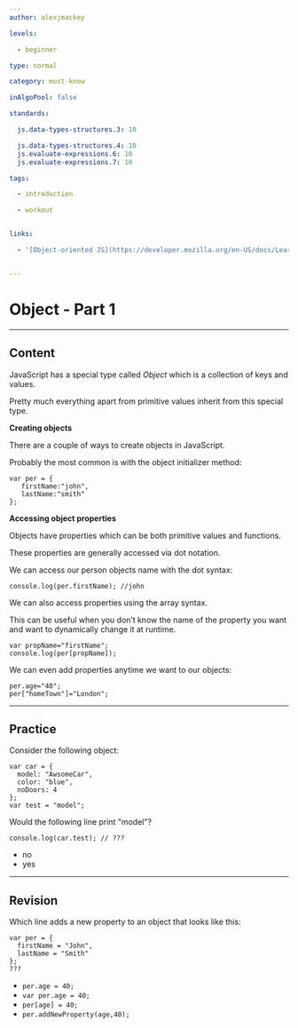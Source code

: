 ```yaml
---
author: alexjmackey

levels:

  - beginner

type: normal

category: must-know

inAlgoPool: false

standards:

  js.data-types-structures.3: 10

  js.data-types-structures.4: 10
  js.evaluate-expressions.6: 10
  js.evaluate-expressions.7: 10

tags:

  - introduction

  - workout


links:

  - '[Object-oriented JS](https://developer.mozilla.org/en-US/docs/Learn/JavaScript/Objects/Object-oriented_JS){website}'


---
```


# Object - Part 1

---
## Content

JavaScript has a special type called *Object* which is a collection of keys and values.

Pretty much everything apart from primitive values inherit from this special type.

**Creating objects**

There are a couple of ways to create objects in JavaScript.

Probably the most common is with the object initializer method:
```
var per = {
   firstName:"john",
   lastName:"smith"
};
```

**Accessing object properties**

Objects have properties which can be both primitive values and functions.

These properties are generally accessed via dot notation.

We can access our person objects name with the dot syntax:
```
console.log(per.firstName); //john
```

We can also access properties using the array syntax.

This can be useful when you don’t know the name of the property you want and want to dynamically change it at runtime.
```
var propName="firstName";
console.log(per[propName]);
```

We can even add properties anytime we want to our objects:

```
per.age="40";
per["homeTown"]="London";
```

---
## Practice

Consider the following object:
```
var car = {
  model: "AwsomeCar",
  color: "blue",
  noDoors: 4
};
var test = "model";
```
Would the following line print "model"?
```
console.log(car.test); // ???
```

* no
* yes

---
## Revision

Which line adds a new property to an object that looks like this:
```
var per = {
  firstName = "John",
  lastName = "Smith"
};
???
```

* `per.age = 40;`
* `var per.age = 40;`
* `per[age] = 40;`
* `per.addNewProperty(age,40);`
